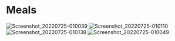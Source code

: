 # Meals


![Screenshot_20220725-010039](https://user-images.githubusercontent.com/61384947/180663256-fedab8aa-6b9c-425f-b4dc-84ea22425ea2.jpg)
![Screenshot_20220725-010110](https://user-images.githubusercontent.com/61384947/180663296-218c8d50-4b04-4a8b-991a-e01c914569e0.jpg)
![Screenshot_20220725-010138](https://user-images.githubusercontent.com/61384947/180663298-4e627ea9-ada7-4dfb-87bc-87d499353905.jpg)
![Screenshot_20220725-010049](https://user-images.githubusercontent.com/61384947/180663300-25eb902f-dde1-4b8b-8786-5138d666b8d3.jpg)
